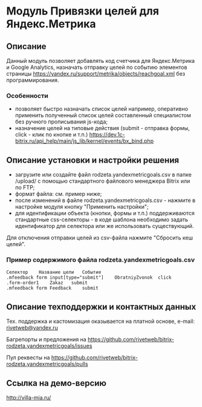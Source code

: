﻿
# Модуль Привязки целей для Яндекс.Метрика

## Описание

Данный модуль позволяет добавлять код счетчика для Яндекс.Метрика и Google Analytics, назначать отправку целей по событию элементов страницы https://yandex.ru/support/metrika/objects/reachgoal.xml без программирования.

### Особенности

- позволяет быстро назначать список целей например, оперативно применить полученный список целей составленный специалистом без ручного прописывания js-кода;
- назначение целей на типовые действия (submit - отправка формы, click - клик по кнопке и т.п.) https://dev.1c-bitrix.ru/api_help/main/js_lib/kernel/events/bx_bind.php

## Описание установки и настройки решения

- загрузите или создайте файл rodzeta.yandexmetricgoals.csv в папке /upload/ с помощью стандартного файлового менеджера Bitrix или по FTP;
- формат файла: см. пример ниже;
- после изменений в файле rodzeta.yandexmetricgoals.csv - нажмите в настройке модуля кнопку "Применить настройки";
- для идентификации объекта (кнопки, формы и т.п.) поддерживаются стандартные css-селекторы - в коде шаблона необходимо задать идентификатор для селектора или же использовать существующий.

Для отключения отправки целей из csv-файла нажмите "Сбросить кеш целей".

### Пример содержимого файла rodzeta.yandexmetricgoals.csv

    Селектор    Название цели   Событие
    .mfeedback form input[type="submit"]    ObratniyZvonok  click
    .form-order1    Zakaz   submit
    .mfeedback form Feedback    submit

## Описание техподдержки и контактных данных

Тех. поддержка и кастомизация оказывается на платной основе, e-mail: rivetweb@yandex.ru

Багрепорты и предложения на https://github.com/rivetweb/bitrix-rodzeta.yandexmetricgoals/issues

Пул реквесты на https://github.com/rivetweb/bitrix-rodzeta.yandexmetricgoals/pulls

## Ссылка на демо-версию

http://villa-mia.ru/
